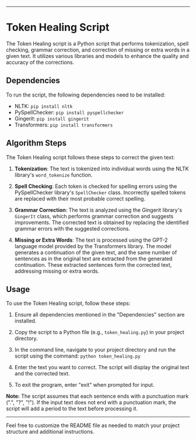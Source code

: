 
---

# Token Healing Script

The Token Healing script is a Python script that performs tokenization, spell checking, grammar correction, and correction of missing or extra words in a given text. It utilizes various libraries and models to enhance the quality and accuracy of the corrections.

## Dependencies

To run the script, the following dependencies need to be installed:

- NLTK: `pip install nltk`
- PySpellChecker: `pip install pyspellchecker`
- Gingerit: `pip install gingerit`
- Transformers: `pip install transformers`

## Algorithm Steps

The Token Healing script follows these steps to correct the given text:

1. **Tokenization**: The text is tokenized into individual words using the NLTK library's `word_tokenize` function.

2. **Spell Checking**: Each token is checked for spelling errors using the PySpellChecker library's `SpellChecker` class. Incorrectly spelled tokens are replaced with their most probable correct spelling.

3. **Grammar Correction**: The text is analyzed using the Gingerit library's `GingerIt` class, which performs grammar correction and suggests improvements. The corrected text is obtained by replacing the identified grammar errors with the suggested corrections.

4. **Missing or Extra Words**: The text is processed using the GPT-2 language model provided by the Transformers library. The model generates a continuation of the given text, and the same number of sentences as in the original text are extracted from the generated continuation. These extracted sentences form the corrected text, addressing missing or extra words.

## Usage

To use the Token Healing script, follow these steps:

1. Ensure all dependencies mentioned in the "Dependencies" section are installed.

2. Copy the script to a Python file (e.g., `token_healing.py`) in your project directory.

3. In the command line, navigate to your project directory and run the script using the command: `python token_healing.py`

4. Enter the text you want to correct. The script will display the original text and the corrected text.

5. To exit the program, enter "exit" when prompted for input.

**Note:** The script assumes that each sentence ends with a punctuation mark (".", "?", "!"). If the input text does not end with a punctuation mark, the script will add a period to the text before processing it.




---

Feel free to customize the README file as needed to match your project structure and additional instructions.
